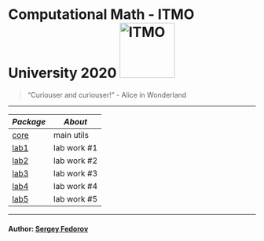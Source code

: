 # Computational Math - ITMO University 2020 <img src="https://design-system.itmo.ru/img/logos/logo-en.png" alt="ITMO" width="112">

> “Curiouser and curiouser!” - Alice in Wonderland

---

| *Package* | *About* |
|---------|-------|
|[core](https://github.com/Punctuality/Computational_Math_ITMO_2020/tree/master/core)|main utils|
|[lab1](https://github.com/Punctuality/Computational_Math_ITMO_2020/tree/master/lab1)|lab work #1|
|[lab2](https://github.com/Punctuality/Computational_Math_ITMO_2020/tree/master/lab2)|lab work #2|
|[lab3](https://github.com/Punctuality/Computational_Math_ITMO_2020/tree/master/lab3)|lab work #3|
|[lab4](https://github.com/Punctuality/Computational_Math_ITMO_2020/tree/master/lab4)|lab work #4|
|[lab5](https://github.com/Punctuality/Computational_Math_ITMO_2020/tree/master/lab5)|lab work #5|

---

#### Author: [Sergey Fedorov](https://github.com/Punctuality)  